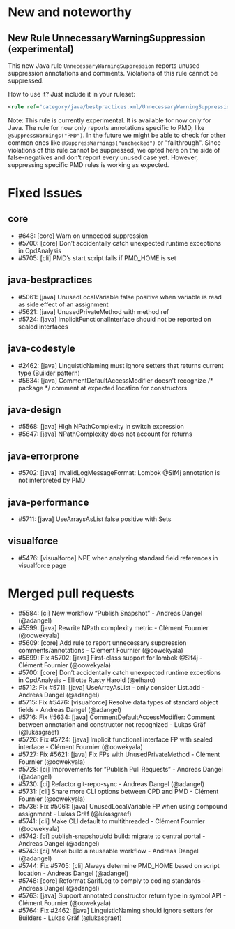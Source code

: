 # New and noteworthy

## New Rule UnnecessaryWarningSuppression (experimental)

This new Java rule `UnnecessaryWarningSuppression` reports unused suppression annotations and comments. Violations of this rule cannot be suppressed.

How to use it? Just include it in your ruleset:

```xml
<rule ref="category/java/bestpractices.xml/UnnecessaryWarningSuppression" />
```

Note: This rule is currently experimental. It is available for now only for Java. The rule for now only reports annotations specific to PMD, like `@SuppressWarnings("PMD")`. In the future we might be able to check for other common ones like `@SuppressWarnings("unchecked")` or "fallthrough". Since violations of this rule cannot be suppressed, we opted here on the side of false-negatives and don’t report every unused case yet. However, suppressing specific PMD rules is working as expected.

# Fixed Issues

## core

- #648: [core] Warn on unneeded suppression
- #5700: [core] Don’t accidentally catch unexpected runtime exceptions in CpdAnalysis
- #5705: [cli] PMD’s start script fails if PMD_HOME is set

## java-bestpractices

- #5061: [java] UnusedLocalVariable false positive when variable is read as side effect of an assignment
- #5621: [java] UnusedPrivateMethod with method ref
- #5724: [java] ImplicitFunctionalInterface should not be reported on sealed interfaces

## java-codestyle

- #2462: [java] LinguisticNaming must ignore setters that returns current type (Builder pattern)
- #5634: [java] CommentDefaultAccessModifier doesn’t recognize /* package */ comment at expected location for constructors

## java-design

- #5568: [java] High NPathComplexity in switch expression
- #5647: [java] NPathComplexity does not account for returns

## java-errorprone

- #5702: [java] InvalidLogMessageFormat: Lombok @Slf4j annotation is not interpreted by PMD

## java-performance

- #5711: [java] UseArraysAsList false positive with Sets

## visualforce

- #5476: [visualforce] NPE when analyzing standard field references in visualforce page

# Merged pull requests

- #5584: [ci] New workflow “Publish Snapshot” - Andreas Dangel (@adangel)
- #5599: [java] Rewrite NPath complexity metric - Clément Fournier (@oowekyala)
- #5609: [core] Add rule to report unnecessary suppression comments/annotations - Clément Fournier (@oowekyala)
- #5699: Fix #5702: [java] First-class support for lombok @Slf4j - Clément Fournier (@oowekyala)
- #5700: [core] Don’t accidentally catch unexpected runtime exceptions in CpdAnalysis - Elliotte Rusty Harold (@elharo)
- #5712: Fix #5711: [java] UseArrayAsList - only consider List.add - Andreas Dangel (@adangel)
- #5715: Fix #5476: [visualforce] Resolve data types of standard object fields - Andreas Dangel (@adangel)
- #5716: Fix #5634: [java] CommentDefaultAccessModifier: Comment between annotation and constructor not recognized - Lukas Gräf (@lukasgraef)
- #5726: Fix #5724: [java] Implicit functional interface FP with sealed interface - Clément Fournier (@oowekyala)
- #5727: Fix #5621: [java] Fix FPs with UnusedPrivateMethod - Clément Fournier (@oowekyala)
- #5728: [ci] Improvements for “Publish Pull Requests” - Andreas Dangel (@adangel)
- #5730: [ci] Refactor git-repo-sync - Andreas Dangel (@adangel)
- #5731: [cli] Share more CLI options between CPD and PMD - Clément Fournier (@oowekyala)
- #5736: Fix #5061: [java] UnusedLocalVariable FP when using compound assignment - Lukas Gräf (@lukasgraef)
- #5741: [cli] Make CLI default to multithreaded - Clément Fournier (@oowekyala)
- #5742: [ci] publish-snapshot/old build: migrate to central portal - Andreas Dangel (@adangel)
- #5743: [ci] Make build a reuseable workflow - Andreas Dangel (@adangel)
- #5744: Fix #5705: [cli] Always determine PMD_HOME based on script location - Andreas Dangel (@adangel)
- #5748: [core] Reformat SarifLog to comply to coding standards - Andreas Dangel (@adangel)
- #5763: [java] Support annotated constructor return type in symbol API - Clément Fournier (@oowekyala)
- #5764: Fix #2462: [java] LinguisticNaming should ignore setters for Builders - Lukas Gräf (@lukasgraef)
